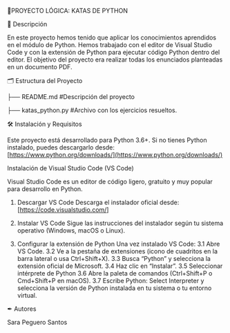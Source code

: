 📝PROYECTO LÓGICA: KATAS DE PYTHON

📖 Descripción

En este proyecto hemos tenido que aplicar los conocimientos aprendidos en el módulo de Python. Hemos trabajado con el editor de Visual Studio Code y con la extensión de Python para ejecutar código Python dentro del editor. El objetivo del proyecto era realizar todas los enunciados planteadas en un documento PDF.

🗂 Estructura del Proyecto

├── README.md #Descripción del proyecto

├── katas_python.py #Archivo con los ejercicios resueltos. 

🛠 Instalación y Requisitos

Este proyecto está desarrollado para Python 3.6+. Si no tienes Python instalado, puedes descargarlo desde:  
  [https://www.python.org/downloads/](https://www.python.org/downloads/)  
 
Instalación de Visual Studio Code (VS Code)

Visual Studio Code es un editor de código ligero, gratuito y muy popular para desarrollo en Python.

1. Descargar VS Code
Descarga el instalador oficial desde:
[https://code.visualstudio.com/]

2. Instalar VS Code
Sigue las instrucciones del instalador según tu sistema operativo (Windows, macOS o Linux).

3. Configurar la extensión de Python
Una vez instalado VS Code:
   3.1 Abre VS Code.
   3.2 Ve a la pestaña de extensiones (icono de cuadritos en la barra lateral o usa Ctrl+Shift+X).
   3.3 Busca “Python” y selecciona la extensión oficial de Microsoft.
   3.4 Haz clic en “Instalar”.
   3.5 Seleccionar intérprete de Python
   3.6 Abre la paleta de comandos (Ctrl+Shift+P o Cmd+Shift+P en macOS).
   3.7 Escribe Python: Select Interpreter y selecciona la versión de Python instalada en tu sistema o tu entorno virtual.

✒ Autores

Sara Peguero Santos
